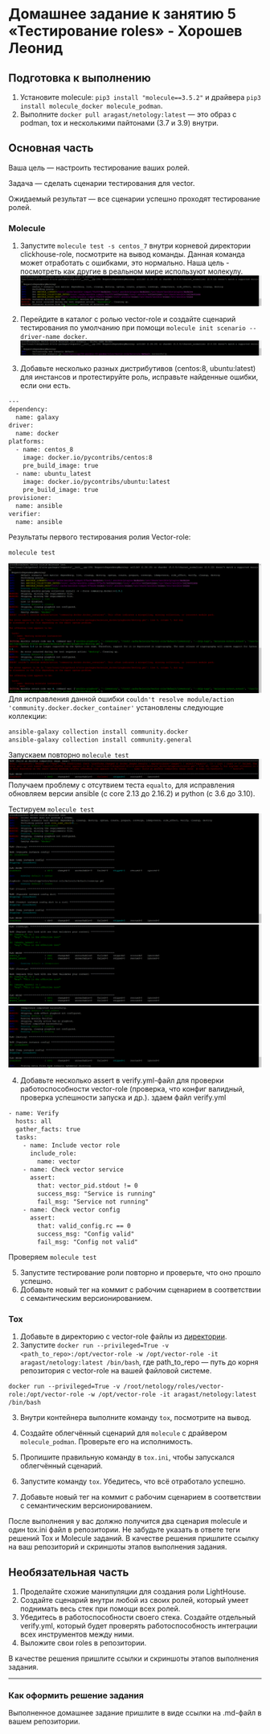 # Домашнее задание к занятию 5 «Тестирование roles» - Хорошев Леонид

## Подготовка к выполнению

1. Установите molecule: `pip3 install "molecule==3.5.2"` и драйвера `pip3 install molecule_docker molecule_podman`.
2. Выполните `docker pull aragast/netology:latest` —  это образ с podman, tox и несколькими пайтонами (3.7 и 3.9) внутри.

## Основная часть

Ваша цель — настроить тестирование ваших ролей. 

Задача — сделать сценарии тестирования для vector. 

Ожидаемый результат — все сценарии успешно проходят тестирование ролей.

### Molecule

1. Запустите  `molecule test -s centos_7` внутри корневой директории clickhouse-role, посмотрите на вывод команды. Данная команда может отработать с ошибками, это нормально. Наша цель - посмотреть как другие в реальном мире используют молекулу.
 ![Alt text](https://github.com/LeonidKhoroshev/mnt-homeworks/blob/MNT-video/08-ansible-05-testing/screenshots/test1.png)

2. Перейдите в каталог с ролью vector-role и создайте сценарий тестирования по умолчанию при помощи `molecule init scenario --driver-name docker`.
 ![Alt text](https://github.com/LeonidKhoroshev/mnt-homeworks/blob/MNT-video/08-ansible-05-testing/screenshots/test2.png)

3. Добавьте несколько разных дистрибутивов (centos:8, ubuntu:latest) для инстансов и протестируйте роль, исправьте найденные ошибки, если они есть.
```
---
dependency:
  name: galaxy
driver:
  name: docker
platforms:
  - name: centos_8
    image: docker.io/pycontribs/centos:8
    pre_build_image: true
  - name: ubuntu_latest
    image: docker.io/pycontribs/ubuntu:latest
    pre_build_image: true
provisioner:
  name: ansible
verifier:
  name: ansible
```
Результаты первого тестирования ролия Vector-role:
```
molecule test
```
![Alt text](https://github.com/LeonidKhoroshev/mnt-homeworks/blob/MNT-video/08-ansible-05-testing/screenshots/test3.png)
Для исправления данной ошибки `couldn't resolve module/action 'community.docker.docker_container'` установлены следующие коллекции:
```
ansible-galaxy collection install community.docker
ansible-galaxy collection install community.general
```
Запускаем повторно `molecule test`
![Alt text](https://github.com/LeonidKhoroshev/mnt-homeworks/blob/MNT-video/08-ansible-05-testing/screenshots/test4.png)
Получаем проблему с отсутвием теста `equalto`, для исправления обновляем версии ansible (с core 2.13 до 2.16.2) и python (c 3.6 до 3.10).

Тестируем `molecule test`
![Alt text](https://github.com/LeonidKhoroshev/mnt-homeworks/blob/MNT-video/08-ansible-05-testing/screenshots/test5.png)
![Alt text](https://github.com/LeonidKhoroshev/mnt-homeworks/blob/MNT-video/08-ansible-05-testing/screenshots/test6.png)
![Alt text](https://github.com/LeonidKhoroshev/mnt-homeworks/blob/MNT-video/08-ansible-05-testing/screenshots/test7.png)

4. Добавьте несколько assert в verify.yml-файл для  проверки работоспособности vector-role (проверка, что конфиг валидный, проверка успешности запуска и др.).
здаем файл verify.yml
```
- name: Verify
  hosts: all
  gather_facts: true
  tasks:
    - name: Include vector role
      include_role:
        name: vector
    - name: Check vector service
      assert:
        that: vector_pid.stdout != 0
        success_msg: "Service is running"
        fail_msg: "Service not running"
    - name: Check vector config
      assert:
        that: valid_config.rc == 0
        success_msg: "Config valid"
        fail_msg: "Config not valid"
```
Проверяем `molecule test`

5. Запустите тестирование роли повторно и проверьте, что оно прошло успешно.
6. Добавьте новый тег на коммит с рабочим сценарием в соответствии с семантическим версионированием.

### Tox

1. Добавьте в директорию с vector-role файлы из [директории](./example).
2. Запустите `docker run --privileged=True -v <path_to_repo>:/opt/vector-role -w /opt/vector-role -it aragast/netology:latest /bin/bash`, где path_to_repo — путь до корня репозитория с vector-role на вашей файловой системе.
```
docker run --privileged=True -v /root/netology/roles/vector-role:/opt/vector-role -w /opt/vector-role -it aragast/netology:latest /bin/bash
```
3. Внутри контейнера выполните команду `tox`, посмотрите на вывод.


5. Создайте облегчённый сценарий для `molecule` с драйвером `molecule_podman`. Проверьте его на исполнимость.
6. Пропишите правильную команду в `tox.ini`, чтобы запускался облегчённый сценарий.
8. Запустите команду `tox`. Убедитесь, что всё отработало успешно.
9. Добавьте новый тег на коммит с рабочим сценарием в соответствии с семантическим версионированием.

После выполнения у вас должно получится два сценария molecule и один tox.ini файл в репозитории. Не забудьте указать в ответе теги решений Tox и Molecule заданий. В качестве решения пришлите ссылку на  ваш репозиторий и скриншоты этапов выполнения задания. 

## Необязательная часть

1. Проделайте схожие манипуляции для создания роли LightHouse.
2. Создайте сценарий внутри любой из своих ролей, который умеет поднимать весь стек при помощи всех ролей.
3. Убедитесь в работоспособности своего стека. Создайте отдельный verify.yml, который будет проверять работоспособность интеграции всех инструментов между ними.
4. Выложите свои roles в репозитории.

В качестве решения пришлите ссылки и скриншоты этапов выполнения задания.

---

### Как оформить решение задания

Выполненное домашнее задание пришлите в виде ссылки на .md-файл в вашем репозитории.
